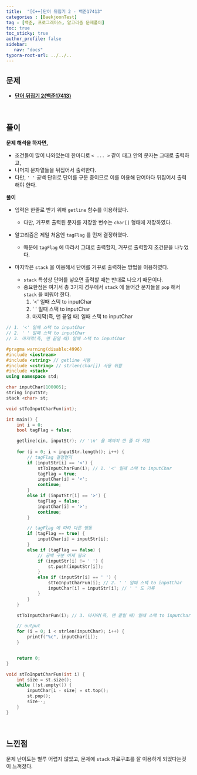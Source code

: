 ```yaml
---
title:  "[C++]단어 뒤집기 2 - 백준17413"
categories : [BaekjoonTest]
tag : [백준, 프로그래머스, 알고리즘 문제풀이]
toc: true
toc_sticky: true
author_profile: false
sidebar:
   nav: "docs"
typora-root-url: ../../..
---
```




## 문제

* **[단어 뒤집기 2(백준17413)](https://www.acmicpc.net/problem/17413)**

<br>

## 풀이

**문제 해석을 하자면,**

* 조건들이 많이 나와있는데 한마디로 `< ... >` 같이 태그 안의 문자는 그대로 출력하고,
* 나머지 문자열들을 뒤집어서 출력한다.
* 다만, `' '` 공백 단위로 단어를 구분 중이므로 이를 이용해 단어마다 뒤집어서 출력해야 한다.



**풀이**

* 입력은 한줄로 받기 위해 `getline` 함수를 이용하였다.
  * 다만, 거꾸로 출력된 문자를 저장할 변수는 `char[]` 형태에 저장하였다.

* 알고리즘은 제일 처음엔 `tagFlag` 를 먼저 결정하였다.
  * 때문에 `tagFlag` 에 따라서 그대로 출력할지, 거꾸로 출력할지 조건문을 나누었다.

* 마지막은 `stack` 을 이용해서 단어를 거꾸로 출력하는 방법을 이용하였다.
  * `stack` 특성상 단어를 넣으면 출력할 때는 반대로 나오기 때문이다.
  * 중요한점은 여기서 총 3가지 경우에서 `stack` 에 들어간 문자들을 `pop` 해서 `stack` 을 비워야 한다.
    1. '<' 일때 스택 to inputChar
    2. ' ' 일때 스택 to inputChar
    3. 마지막(즉, 맨 끝일 때) 일때 스택 to inputChar




```c++
// 1. '<' 일때 스택 to inputChar
// 2. ' ' 일때 스택 to inputChar
// 3. 마지막(즉, 맨 끝일 때) 일때 스택 to inputChar

#pragma warning(disable:4996)
#include <iostream>
#include <string> // getline 사용
#include <cstring> // strlen(char[]) 사용 위함
#include <stack>
using namespace std;

char inputChar[100005];
string inputStr;
stack <char> st;

void stToInputCharFun(int);

int main() {
	int i = 0;
	bool tagFlag = false;

	getline(cin, inputStr); // '\n' 올 때까지 한 줄 다 저장
	
	for (i = 0; i < inputStr.length(); i++) {
		// tagFlag 결정먼저
		if (inputStr[i] == '<') {
			stToInputCharFun(i); // 1. '<' 일때 스택 to inputChar
			tagFlag = true;
			inputChar[i] = '<';
			continue;
		}
		else if (inputStr[i] == '>') {
			tagFlag = false;
			inputChar[i] = '>';
			continue;
		}

		// tagFlag 에 따라 다른 행동
		if (tagFlag == true) {
			inputChar[i] = inputStr[i];
		}
		else if (tagFlag == false) {
			// 공백 구분 이제 필요
			if (inputStr[i] != ' ') {
				st.push(inputStr[i]);
			}
			else if (inputStr[i] == ' ') {
				stToInputCharFun(i); // 2. ' ' 일때 스택 to inputChar
				inputChar[i] = inputStr[i]; // ' ' 도 기록
			}
		}
	}

	stToInputCharFun(i); // 3. 마지막(즉, 맨 끝일 때) 일때 스택 to inputChar

	// output
	for (i = 0; i < strlen(inputChar); i++) {
		printf("%c", inputChar[i]);
	}


	return 0;
}

void stToInputCharFun(int i) {
	int size = st.size();
	while (!st.empty()) {
		inputChar[i - size] = st.top();
		st.pop();
		size--;
	}
}
```

<br>

## 느낀점

문제 난이도는 별루 어렵지 않았고, 문제에 `stack` 자료구조를 잘 이용하게 되었다는것이 느껴졌다.
